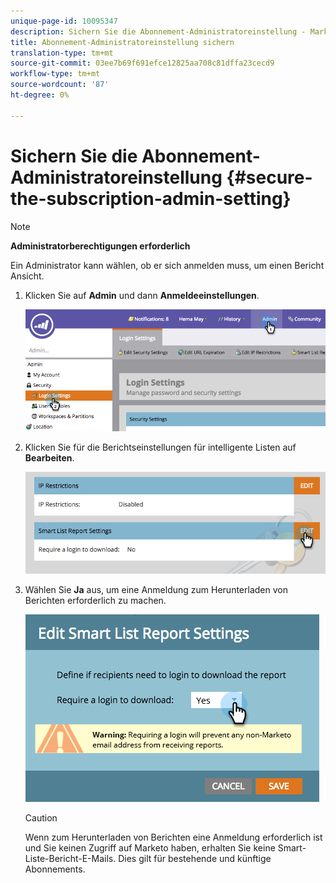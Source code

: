 ```yaml
---
unique-page-id: 10095347
description: Sichern Sie die Abonnement-Administratoreinstellung - Marketing Docs - Produktdokumentation
title: Abonnement-Administratoreinstellung sichern
translation-type: tm+mt
source-git-commit: 03ee7b69f691efce12825aa708c81dffa23cecd9
workflow-type: tm+mt
source-wordcount: '87'
ht-degree: 0%

---
```



# Sichern Sie die Abonnement-Administratoreinstellung {#secure-the-subscription-admin-setting}

>[!NOTE]
>
>**Administratorberechtigungen erforderlich**

Ein Administrator kann wählen, ob er sich anmelden muss, um einen Bericht Ansicht.

1. Klicken Sie auf **Admin** und dann **Anmeldeeinstellungen**.

   ![](assets/image2015-4-29-12-3a46-3a14.png)

1. Klicken Sie für die Berichtseinstellungen für intelligente Listen auf **Bearbeiten**.

   ![](assets/image2015-4-29-12-3a50-3a50.png)

1. Wählen Sie **Ja** aus, um eine Anmeldung zum Herunterladen von Berichten erforderlich zu machen.

   ![](assets/image2015-4-29-12-3a53-3a7.png)

   >[!CAUTION]
   >
   >Wenn zum Herunterladen von Berichten eine Anmeldung erforderlich ist und Sie keinen Zugriff auf Marketo haben, erhalten Sie keine Smart-Liste-Bericht-E-Mails. Dies gilt für bestehende und künftige Abonnements.
